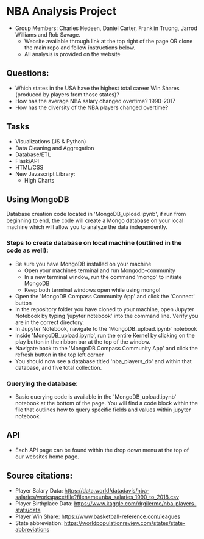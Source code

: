 # NBA Analysis Project
* Group Members: Charles Hedeen, Daniel Carter, Franklin Truong, Jarrod Williams and Rob Savage.
    * Website available through link at the top right of the page OR clone the main repo and follow instructions below.
    * All analysis is provided on the website

## Questions:

* Which states in the USA have the highest total career Win Shares (produced by players from those states)?
* How has the average NBA salary changed overtime? 1990-2017
* How has the diversity of the NBA players changed overtime?

## Tasks

* Visualizations (JS & Python) 
* Data Cleaning and Aggregation 
* Database/ETL 
* Flask/API 
* HTML/CSS 
* New Javascript Library:
  * High Charts

## Using MongoDB

Database creation code located in 'MongoDB_upload.ipynb', if run from beginning to end, the code will create a Mongo database on your local machine which will allow you to analyze the data independently.

### Steps to create database on local machine (outlined in the code as well):
* Be sure you have MongoDB installed on your machine
  * Open your machines terminal and run Mongodb-community
  * In a new terminal window, run the command 'mongo' to initiate MongoDB
  * Keep both terminal windows open while using mongo!
* Open the 'MongoDB Compass Community App' and click the 'Connect' button
* In the repository folder you have cloned to your machine, open Jupyter Notebook by typing 'jupyter notebook' into the command line. Verify you are in the correct directory.
* In Jupyter Notebook, navigate to the 'MongoDB_upload.ipynb' notebook
* Inside 'MongoDB_upload.ipynb', run the entire Kernel by clicking on the play button in the ribbon bar at the top of the window.
* Navigate back to the 'MongoDB Compass Community App' and click the refresh button in the top left corner
* You should now see a database titled 'nba_players_db' and within that database, and five total collection.

### Querying the database:
* Basic querying code is available in the 'MongoDB_upload.ipynb' notebook at the bottom of the page. You will find a code block within the file that outlines how to query specific fields and values within jupyter notebook. 

## API
* Each API page can be found within the drop down menu at the top of our websites home page.

## Source citations:
* Player Salary Data:
  https://data.world/datadavis/nba-salaries/workspace/file?filename=nba_salaries_1990_to_2018.csv 
* Player Birthplace Data:
  https://www.kaggle.com/drgilermo/nba-players-stats/data 
* Player Win Share:
  https://www.basketball-reference.com/leagues
* State abbreviation: 
  https://worldpopulationreview.com/states/state-abbreviations


  